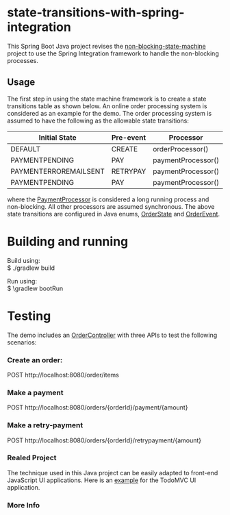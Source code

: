 # state-transitions-with-spring-integration
This Spring Boot Java project revises the [non-blocking-state-machine](https://github.com/mapteb/non-blocking-state-machine) project to use the Spring Integration framework to handle the non-blocking processes.

## Usage

The first step in using the state machine framework is to create a state transitions table as shown below. 
An online order processing system is considered as an example for the demo. The order processing system is assumed to have the following as the allowable state transitions:

|Initial State |Pre-event |   Processor    |        Post-event  |  Final State  |
| --- | --- | --- | --- | --- |  
|DEFAULT     |  CREATE  | orderProcessor()  | ORDERCREATED     |PAYMENTPENDING |
|PAYMENTPENDING   | PAY     | paymentProcessor()  | PAYMENTERROR     |PAYMENTERROREMAILSENT |
|PAYMENTERROREMAILSENT   | RETRYPAY     | paymentProcessor()  | PAYMENTSUCCESS     |PAYMENTSUCCESSEMAILSENT |
|PAYMENTPENDING  |  PAY     | paymentProcessor()  | PAYMENTSUCCESS  | PAYMENTSUCCESSEMAILSENT |

where the [PaymentProcessor](https://github.com/mapteb/state-transitions-with-spring-integration/blob/master/src/main/java/rnd/statemachine/order/PaymentProcessor.java) is considered a long running process and non-blocking. All other processors are assumed synchronous. The above state transitions are configured in Java enums, [OrderState](https://github.com/mapteb/state-transitions-with-spring-integration/blob/master/src/main/java/rnd/statemachine/order/OrderState.java) and [OrderEvent](https://github.com/mapteb/state-transitions-with-spring-integration/blob/master/src/main/java/rnd/statemachine/order/OrderEvent.java).

# Building and running

Build using:\
$ ./gradlew build

Run using:\
$ \gradlew bootRun

# Testing

The demo includes an [OrderController](https://github.com/mapteb/state-transitions-with-spring-integration/blob/master/src/main/java/rnd/statemachine/order/OrderController.java) with three APIs to test the following scenarios:

### Create an order:

POST http://localhost:8080/order/items

### Make a payment

POST http://localhost:8080/orders/{orderId}/payment/{amount}

### Make a retry-payment

POST http://localhost:8080/orders/{orderId}/retrypayment/{amount}



### Realed Project

The technique used in this Java project can be easily adapted to front-end JavaScript UI applications. Here is an [example](https://github.com/mapteb/todomvc-revisited) for the TodoMVC UI application.

### More Info


